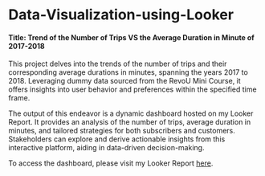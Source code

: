 # Data-Visualization-using-Looker

#### Title: Trend of the Number of Trips VS the Average Duration in Minute of 2017-2018

This project delves into the trends of the number of trips and their corresponding average durations in minutes, spanning the years 2017 to 2018. Leveraging dummy data sourced from the RevoU Mini Course, it offers insights into user behavior and preferences within the specified time frame.

The output of this endeavor is a dynamic dashboard hosted on my Looker Report. It provides an analysis of the number of trips, average duration in minutes, and tailored strategies for both subscribers and customers. Stakeholders can explore and derive actionable insights from this interactive platform, aiding in data-driven decision-making.

To access the dashboard, please visit my Looker Report [here](https://lookerstudio.google.com/reporting/37423165-1819-4822-92f7-448bb3795ca2).
